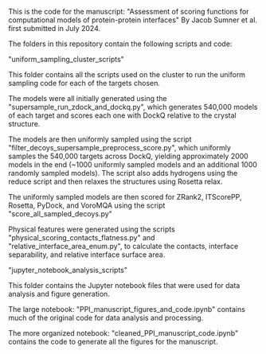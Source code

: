 This is the code for the manuscript: "Assessment of scoring functions for computational models of protein-protein interfaces" By Jacob Sumner et al. first submitted in July 2024. 

The folders in this repository contain the following scripts and code: 

"uniform_sampling_cluster_scripts"

This folder contains all the scripts used on the cluster to run the uniform sampling code for each of the targets chosen. 

The models were all initially generated using the "supersample_run_zdock_and_dockq.py", which generates 540,000 models of each target and scores each one with DockQ relative to the crystal structure. 

The models are then uniformly sampled using the script "filter_decoys_supersample_preprocess_score.py", which uniformly samples the 540,000 targets across DockQ, yielding approximately 2000 models in the end (~1000 uniformly sampled models and an additional 1000 randomly sampled models). The script also adds hydrogens using the reduce script and then relaxes the structures using Rosetta relax. 

The uniformly sampled models are then scored for ZRank2, ITScorePP, Rosetta, PyDock, and VoroMQA using the script "score_all_sampled_decoys.py"

Physical features were generated using the scripts "physical_scoring_contacts_flatness.py" and "relative_interface_area_enum.py", to calculate the contacts, interface separability, and relative interface surface area. 



"jupyter_notebook_analysis_scripts"

This folder contains the Jupyter notebook files that were used for data analysis and figure generation.

The large notebook: "PPI_manuscript_figures_and_code.ipynb" contains much of the original code for data analysis and processing. 

The more organized notebook: "cleaned_PPI_manuscript_code.ipynb" contains the code to generate all the figures for the manuscript. 